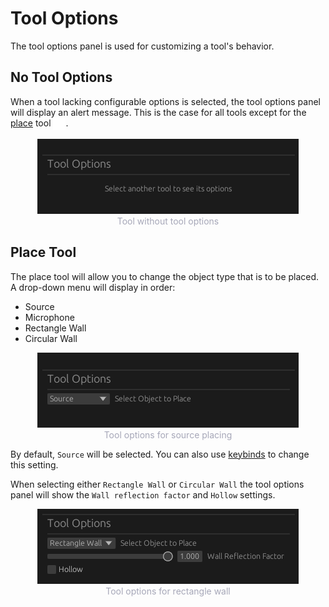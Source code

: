 # Tool Options

The tool options panel is used for customizing a tool's behavior.

## No Tool Options

When a tool lacking configurable options is selected, the tool options panel will display an alert message. This is the case for all tools except for the [place](../tools/place.md) tool <img style="vertical-align:middle" src="../tools/images/place.png" alt="Move Tool Icon" height="20em"/>.

<p style="margin-bottom: 0px; text-align:center">
    <img src="images/tool-options-other.png" alt="Tool without tool options" />
    <div style="width: 100%; text-align: center; color: #a6a7b8; font-size: 14px;">
        Tool without tool options
    </div>
</p>

## Place Tool

The place tool will allow you to change the object type that is to be placed. A drop-down menu will display in order:

- Source
- Microphone
- Rectangle Wall
- Circular Wall

<p style="margin-bottom: 0px; text-align:center">
    <img src="images/tool-options-source.png" alt="Tool Options Wall" />
    <div style="width: 100%; text-align: center; color: #a6a7b8; font-size: 14px;">
        Tool options for source placing
    </div>
</p>

By default, `Source` will be selected. You can also use [keybinds](./keybinds.md) to change this setting.

When selecting either `Rectangle Wall` or `Circular Wall` the tool options panel will show the `Wall reflection factor` and `Hollow` settings.

<p style="margin-bottom: 0px; text-align:center">
    <img src="images/tool-options-wall.png" alt="Tool Options Wall" />
    <div style="width: 100%; text-align: center; color: #a6a7b8; font-size: 14px;">
        Tool options for rectangle wall
    </div>
</p>

